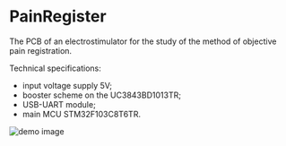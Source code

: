 # PainRegister
The PCB of an electrostimulator for the study of the method of objective pain registration.

Technical specifications:
- input voltage supply 5V;
- booster scheme on the UC3843BD1013TR;
- USB-UART module;
- main MCU STM32F103C8T6TR.

![demo image](https://github.com/vpodlesnyi/PhotoForRepositories/blob/master/pain.JPG)
